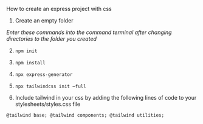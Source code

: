 How to create an express project with css

1. Create an empty folder

*Enter these commands into the command terminal after changing directories to the folder you created*

2. `npm init`

3. `npm install`

4. `npx express-generator`

5. `npx tailwindcss init –full`

6. Include tailwind in your css by adding the following lines of code to your stylesheets/styles.css file

`@tailwind base;
@tailwind components;
@tailwind utilities;`
